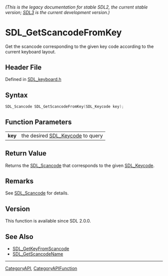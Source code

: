 ###### (This is the legacy documentation for stable SDL2, the current stable version; [SDL3](https://wiki.libsdl.org/SDL3/) is the current development version.)
# SDL_GetScancodeFromKey

Get the scancode corresponding to the given key code according to the current keyboard layout.

## Header File

Defined in [SDL_keyboard.h](https://github.com/libsdl-org/SDL/blob/SDL2/include/SDL_keyboard.h)

## Syntax

```c
SDL_Scancode SDL_GetScancodeFromKey(SDL_Keycode key);

```

## Function Parameters

|             |                                                 |
| ----------- | ----------------------------------------------- |
| **key**     | the desired [SDL_Keycode](SDL_Keycode) to query |

## Return Value

Returns the [SDL_Scancode](SDL_Scancode) that corresponds to the given
[SDL_Keycode](SDL_Keycode).

## Remarks

See [SDL_Scancode](SDL_Scancode) for details.

## Version

This function is available since SDL 2.0.0.

## See Also

* [SDL_GetKeyFromScancode](SDL_GetKeyFromScancode)
* [SDL_GetScancodeName](SDL_GetScancodeName)

----
[CategoryAPI](CategoryAPI), [CategoryAPIFunction](CategoryAPIFunction)

